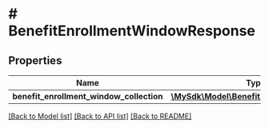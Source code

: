 # # BenefitEnrollmentWindowResponse

## Properties

Name | Type | Description | Notes
------------ | ------------- | ------------- | -------------
**benefit_enrollment_window_collection** | [**\MySdk\Model\BenefitEnrollmentWindow[]**](BenefitEnrollmentWindow.md) |  | [optional]

[[Back to Model list]](../../README.md#models) [[Back to API list]](../../README.md#endpoints) [[Back to README]](../../README.md)
